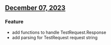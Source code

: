 ## [December 07, 2023]((https://github.com/rocktavious/autopilot/compare/v2023.12.6...v2023.12.7))
### Feature
* add functions to handle TestRequest.Response
* add parsing for TestRequest request string